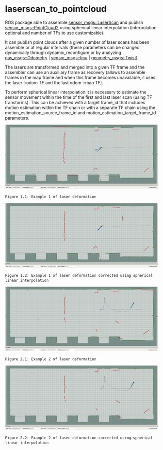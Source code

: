 laserscan\_to\_pointcloud
=======================

ROS package able to assemble [sensor_msgs::LaserScan](http://docs.ros.org/api/sensor_msgs/html/msg/LaserScan.html) and publish [sensor_msgs::PointCloud2](http://docs.ros.org/api/sensor_msgs/html/msg/PointCloud2.html) using spherical linear interpolation (interpolation optional and number of TFs to use customizable).

It can publish point clouds after a given number of laser scans has been assemble or at regular intervals (these parameters can be changed dynamically through dynamic\_reconfigure or by analyzing [nav_msgs::Odometry](http://docs.ros.org/api/nav_msgs/html/msg/Odometry.html) | [sensor_msgs::Imu](http://docs.ros.org/api/sensor_msgs/html/msg/Imu.html) | [geometry_msgs::Twist](http://docs.ros.org/api/geometry_msgs/html/msg/Twist.html)).

The lasers are transformed and merged into a given TF frame and the assembler can use an auxiliary frame as recovery (allows to assemble frames in the map frame and when this frame becomes unavailable, it uses the laser->odom TF and the last odom->map TF).

To perform spherical linear interpolation it is necessary to estimate the sensor movement within the time of the first and last laser scan (using TF transforms). This can be achieved with a target frame\_id that includes motion estimation within the TF chain or with a separate TF chain using the motion\_estimation\_source\_frame\_id and motion\_estimation\_target\_frame\_id parameters.


![Example 1 of laser deformation](docs/interpolation_corrections/laser-deformation-1.png "Example 1 of laser deformation")

```
Figure 1.1: Example 1 of laser deformation
```


![Example 1 of laser deformation corrected using spherical linear interpolation](docs/interpolation_corrections/laser-deformation-1-corrected.png "Example 1 of laser deformation corrected using spherical linear interpolation")

```
Figure 1.2: Example 1 of laser deformation corrected using spherical linear interpolation
```


![Example 2 of laser deformation](docs/interpolation_corrections/laser-deformation-2.png "Example 2 of laser deformation")

```
Figure 2.1: Example 2 of laser deformation
```


![Example 2 of laser deformation corrected using spherical linear interpolation](docs/interpolation_corrections/laser-deformation-2-corrected.png "Example 2 of laser deformation corrected using spherical linear interpolation")

```
Figure 2.2: Example 2 of laser deformation corrected using spherical linear interpolation
```

